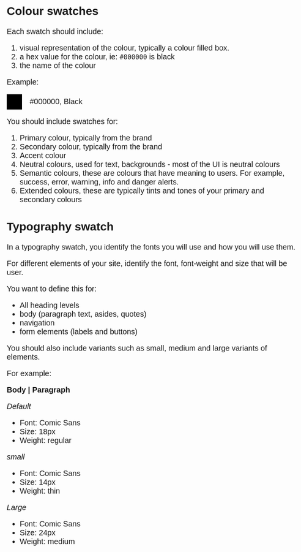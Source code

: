 <style>
  body {
  margin: 2em auto;
  max-width: 80%;
  font-family: sans-serif;
  font-size: 20px;
  }

  .swatch {
    display: inline-flex;
    align-items: center;
  }

  .swatch::before {
    display: inline-block;
    width: 2em;
    height: 2em;
    background-color: #000000;
    margin-right: 1em;
    content: " ";
  }
  </style>
<body>

## Colour swatches

Each swatch should include:

1. visual representation of the colour, typically a colour filled box.
2. a hex value for the colour, ie: `#000000` is black
3. the name of the colour

Example:

  <div class="swatch">
  #000000, Black
  </div>

You should include swatches for:

1. Primary colour, typically from the brand
2. Secondary colour, typically from the brand
3. Accent colour
4. Neutral colours, used for text, backgrounds - most of the UI is neutral colours
5. Semantic colours, these are colours that have meaning to users. For example, success, error, warning, info and danger alerts.
6. Extended colours, these are typically tints and tones of your primary and secondary colours

## Typography swatch

In a typography swatch, you identify the fonts you will use and how you will use them.

For different elements of your site, identify the font, font-weight and size that will be user.

You want to define this for:

- All heading levels
- body (paragraph text, asides, quotes)
- navigation
- form elements (labels and buttons)

You should also include variants such as small, medium and large variants of elements.

For example:

**Body | Paragraph**

_Default_

- Font: Comic Sans
- Size: 18px
- Weight: regular

_small_

- Font: Comic Sans
- Size: 14px
- Weight: thin

_Large_

- Font: Comic Sans
- Size: 24px
- Weight: medium

</body>
